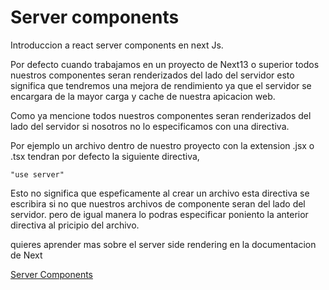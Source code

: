 # Server components

Introduccion a react server components
en next Js.

Por defecto cuando trabajamos en un proyecto de Next13
o superior todos nuestros componentes seran renderizados
del lado del servidor esto significa que tendremos
una mejora de rendimiento ya que el servidor se encargara
de la mayor carga y cache de nuestra apicacion web.

Como ya mencione todos nuestros componentes seran renderizados
del lado del servidor si nosotros no lo especificamos con una
directiva.

Por ejemplo un archivo dentro de nuestro proyecto con la
extension .jsx o .tsx tendran por defecto la siguiente directiva,

`"use server"`

Esto no significa que espeficamente al crear un archivo esta directiva
se escribira si no que nuestros archivos de componente seran
del lado del servidor. pero de igual manera lo podras especificar
poniento la anterior directiva al pricipio del archivo.

quieres aprender mas sobre el server side rendering en la documentacion
de Next

[Server Components](https://nextjs.org/docs/app/building-your-application/rendering/server-components)
